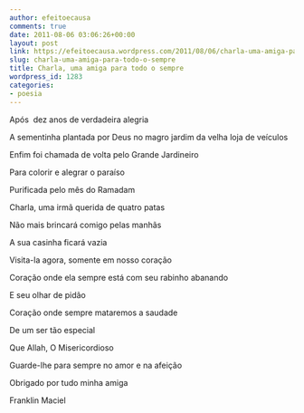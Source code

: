 ```yaml
---
author: efeitoecausa
comments: true
date: 2011-08-06 03:06:26+00:00
layout: post
link: https://efeitoecausa.wordpress.com/2011/08/06/charla-uma-amiga-para-todo-o-sempre/
slug: charla-uma-amiga-para-todo-o-sempre
title: Charla, uma amiga para todo o sempre
wordpress_id: 1283
categories:
- poesia
---
```


Após  dez anos de verdadeira alegria

A sementinha plantada por Deus no magro jardim da velha loja de veículos

Enfim foi chamada de volta pelo Grande Jardineiro

Para colorir e alegrar o paraíso



Purificada pelo mês do Ramadam

Charla, uma irmã querida de quatro patas

Não mais brincará comigo pelas manhãs

A sua casinha ficará vazia

Visita-la agora, somente em nosso coração

Coração onde ela sempre está com seu rabinho abanando

E seu olhar de pidão

Coração onde sempre mataremos a saudade

De um ser tão especial



Que Allah, O Misericordioso

Guarde-lhe para sempre no amor e na afeição

Obrigado por tudo minha amiga



Franklin Maciel
